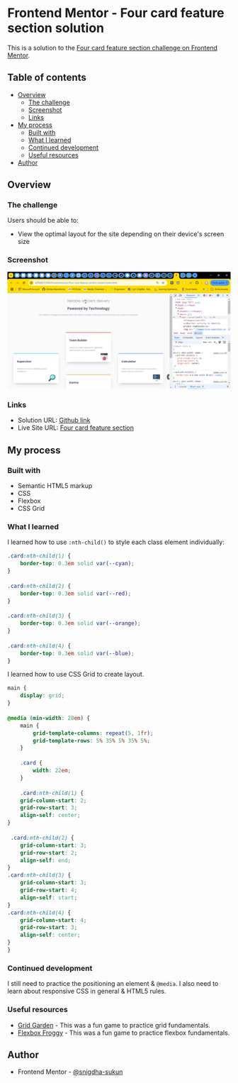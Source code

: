 # Frontend Mentor - Four card feature section solution

This is a solution to the [Four card feature section challenge on Frontend Mentor](https://www.frontendmentor.io/challenges/four-card-feature-section-weK1eFYK).

## Table of contents

- [Overview](#overview)
  - [The challenge](#the-challenge)
  - [Screenshot](#screenshot)
  - [Links](#links)
- [My process](#my-process)
  - [Built with](#built-with)
  - [What I learned](#what-i-learned)
  - [Continued development](#continued-development)
  - [Useful resources](#useful-resources)
- [Author](#author)

## Overview

### The challenge

Users should be able to:

- View the optimal layout for the site depending on their device's screen size

### Screenshot

![](./screenshot.gif)

### Links

- Solution URL: [Github link](https://github.com/snigdha-sukun/four-card-feature-section)
- Live Site URL: [Four card feature section](https://four-card-feature-section-iota-henna.vercel.app/)

## My process

### Built with

- Semantic HTML5 markup
- CSS
- Flexbox
- CSS Grid

### What I learned

I learned how to use `:nth-child()` to style each class element individually:

```css
.card:nth-child(1) {
    border-top: 0.3em solid var(--cyan);
}

.card:nth-child(2) {
    border-top: 0.3em solid var(--red);
}

.card:nth-child(3) {
    border-top: 0.3em solid var(--orange);
}

.card:nth-child(4) {
    border-top: 0.3em solid var(--blue);
}
```

I learned how to use CSS Grid to create layout.

```css
main {
    display: grid;
}

@media (min-width: 28em) {
    main {
        grid-template-columns: repeat(5, 1fr);
        grid-template-rows: 5% 35% 5% 35% 5%;
    }

    .card {
        width: 22em;
    }

    .card:nth-child(1) {
    grid-column-start: 2;
    grid-row-start: 3;
    align-self: center;
}

 .card:nth-child(2) {
    grid-column-start: 3;
    grid-row-start: 2;
    align-self: end;
}
.card:nth-child(3) {
    grid-column-start: 3;
    grid-row-start: 4;
    align-self: start;
}
.card:nth-child(4) {
    grid-column-start: 4;
    grid-row-start: 3;
    align-self: center;
}
}
```

### Continued development

I still need to practice the positioning an element & `@media`. I also need to learn about responsive CSS in general & HTML5 rules.

### Useful resources

- [Grid Garden](https://codepip.com/games/grid-garden/) - This was a fun game to practice grid fundamentals.
- [Flexbox Froggy](https://flexboxfroggy.com/) - This was a fun game to practice flexbox fundamentals.

## Author

- Frontend Mentor - [@snigdha-sukun](https://www.frontendmentor.io/profile/snigdha-sukun)
